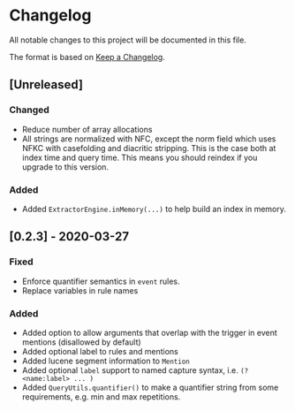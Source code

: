 # Changelog

All notable changes to this project will be documented in this file.

The format is based on [Keep a Changelog](https://keepachangelog.com/en/1.0.0/).

## [Unreleased]
### Changed
- Reduce number of array allocations
- All strings are normalized with NFC, except the norm field which uses NFKC with casefolding and diacritic stripping.
  This is the case both at index time and query time. This means you should reindex
  if you upgrade to this version.
### Added
- Added `ExtractorEngine.inMemory(...)` to help build an index in memory.

## [0.2.3] - 2020-03-27
### Fixed
- Enforce quantifier semantics in `event` rules.
- Replace variables in rule names
### Added
- Added option to allow arguments that overlap with the trigger in event mentions (disallowed by default)
- Added optional label to rules and mentions
- Added lucene segment information to `Mention`
- Added optional `label` support to named capture syntax, i.e. `(?<name:label> ... )`
- Added `QueryUtils.quantifier()` to make a quantifier string from some requirements, e.g. min and max repetitions.

